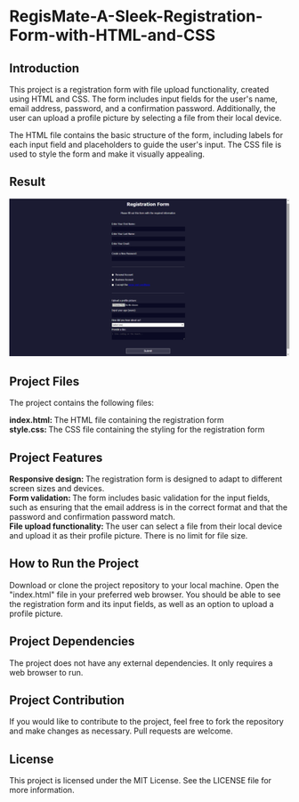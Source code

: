 # RegisMate-A-Sleek-Registration-Form-with-HTML-and-CSS

## Introduction
This project is a registration form with file upload functionality, created using HTML and CSS. The form includes input fields for the user's name, email address, password, and a confirmation password. Additionally, the user can upload a profile picture by selecting a file from their local device.

The HTML file contains the basic structure of the form, including labels for each input field and placeholders to guide the user's input. The CSS file is used to style the form and make it visually appealing.

## Result

![Alt Text](https://github.com/nishanthan-k/RegisMate-A-Sleek-Registration-Form-with-HTML-and-CSS/blob/main/images/WebPage%20Result.png)



## Project Files

The project contains the following files:

<b>index.html: </b>The HTML file containing the registration form <br>
<b>style.css: </b>The CSS file containing the styling for the registration form

## Project Features
<b>Responsive design: </b>The registration form is designed to adapt to different screen sizes and devices. <br>
<b>Form validation: </b>The form includes basic validation for the input fields, such as ensuring that the email address is in the correct format and that the password and confirmation password match.<br>
<b>File upload functionality: </b>The user can select a file from their local device and upload it as their profile picture. There is no limit for file size.

## How to Run the Project
Download or clone the project repository to your local machine.
Open the "index.html" file in your preferred web browser.
You should be able to see the registration form and its input fields, as well as an option to upload a profile picture.

## Project Dependencies
The project does not have any external dependencies. It only requires a web browser to run.

## Project Contribution
If you would like to contribute to the project, feel free to fork the repository and make changes as necessary. Pull requests are welcome.

## License
This project is licensed under the MIT License. See the LICENSE file for more information.
